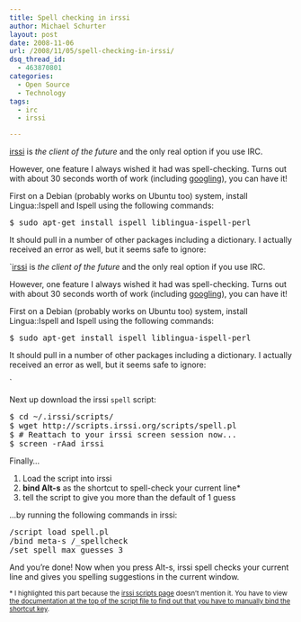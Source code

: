 ```yaml
---
title: Spell checking in irssi
author: Michael Schurter
layout: post
date: 2008-11-06
url: /2008/11/05/spell-checking-in-irssi/
dsq_thread_id:
  - 463870801
categories:
  - Open Source
  - Technology
tags:
  - irc
  - irssi

---
```

[irssi][1] is _the client of the future_ and the only real option if you use IRC.

However, one feature I always wished it had was spell-checking. Turns out with about 30 seconds worth of work (including [googling][2]), you can have it!

First on a Debian (probably works on Ubuntu too) system, install Lingua::Ispell and Ispell using the following commands:

<pre lang="bash">$ sudo apt-get install ispell liblingua-ispell-perl
</pre>

It should pull in a number of other packages including a dictionary. I actually received an error as well, but it seems safe to ignore:

`[irssi][1] is _the client of the future_ and the only real option if you use IRC.

However, one feature I always wished it had was spell-checking. Turns out with about 30 seconds worth of work (including [googling][2]), you can have it!

First on a Debian (probably works on Ubuntu too) system, install Lingua::Ispell and Ispell using the following commands:

<pre lang="bash">$ sudo apt-get install ispell liblingua-ispell-perl
</pre>

It should pull in a number of other packages including a dictionary. I actually received an error as well, but it seems safe to ignore:

` 

Next up download the irssi `spell` script:

<pre lang="bash">$ cd ~/.irssi/scripts/
$ wget http://scripts.irssi.org/scripts/spell.pl
$ # Reattach to your irssi screen session now...
$ screen -rAad irssi
</pre>

Finally&#8230;

  1. Load the script into irssi
  2. **bind Alt-s** as the shortcut to spell-check your current line*
  3. tell the script to give you more than the default of 1 guess

&#8230;by running the following commands in irssi:

<pre lang="mirc">/script load spell.pl
/bind meta-s /_spellcheck
/set spell_max_guesses 3
</pre>

And you&#8217;re done! Now when you press Alt-s, irssi spell checks your current line and gives you spelling suggestions in the current window.

<small>* I highlighted this part because the <a href="http://scripts.irssi.org/">irssi scripts page</a> doesn&#8217;t mention it. You have to view <a href="http://scripts.irssi.org/html/spell.pl.html">the documentation at the top of the script file to find out that you have to manually bind the shortcut key</a>.</small>

 [1]: http://irssi.org/
 [2]: http://www.google.com/search?q=irssi+spell+check